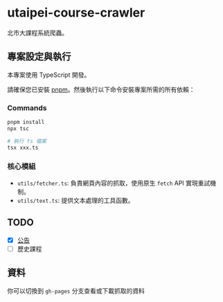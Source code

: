# utaipei-course-crawler

北市大課程系統爬蟲。

## 專案設定與執行

本專案使用 TypeScript 開發。

請確保您已安裝 [pnpm](https://pnpm.io/)。然後執行以下命令安裝專案所需的所有依賴：

### Commands

```bash
pnpm install
npx tsc

# 執行 ts 檔案
tsx xxx.ts
```

### 核心模組

- `utils/fetcher.ts`: 負責網頁內容的抓取，使用原生 `fetch` API 實現重試機制。
- `utils/text.ts`: 提供文本處理的工具函數。

## TODO

- [x] [公告](https://allen0099.github.io/utaipei-course-crawler/announcement.json)
- [ ] 歷史課程

## 資料

你可以切換到 `gh-pages` 分支查看或下載抓取的資料
